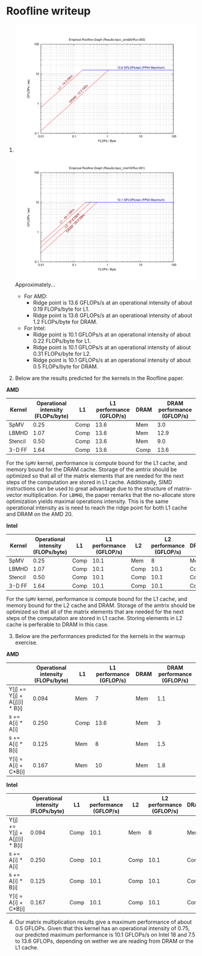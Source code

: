 # Roofline writeup

1. ![AMD Roofline](./roofline_amd.jpg)
   ![Intel Roofline](./roofline_intel.jpg)
   Approximately...
   - For AMD:
     - Ridge point is 13.6 GFLOPs/s at an operational intensity of about 0.19 FLOPs/byte for L1.
     - Ridge point is 13.6 GFLOPs/s at an operational intensity of about 1.2 FLOPs/byte for DRAM.
   - For Intel:
     - Ridge point is 10.1 GFLOPs/s at an operational intensity of about 0.22 FLOPs/byte for L1.
     - Ridge point is 10.1 GFLOPs/s at an operational intensity of about 0.31 FLOPs/byte for L2.
     - Ridge point is 10.1 GFLOPs/s at an operational intensity of about 0.5 FLOPs/byte for DRAM.

3. Below are the results predicted for the kernels in the Roofline paper.

**AMD**
   
| Kernel    | Operational intensity (FLOPs/byte) | L1 | L1 performance (GFLOP/s) | DRAM | DRAM performance (GFLOP/s) |
| --------- | --------------------------------- | --- | ------------------------ | ---- | -------------------------- |
| SpMV      | 0.25                            | Comp | 13.6 |  Mem | 3.0 |
| LBMHD     | 1.07                            | Comp | 13.6 | Mem | 12.9 |
| Stencil   | 0.50                            | Comp | 13.6 | Mem | 9.0 | 
| 3-D FF    | 1.64                            | Comp | 13.6 | Comp | 13.6 |

For the `SpMV` kernel, performance is compute bound for the L1 cache, and memory bound for the DRAM cache. Storage of the amtrix should
be optimized so that all of the matrix elements that are needed for the next steps of the computation are stored in L1 cache. Additionally,
SIMD instructions can be used to great advantage due to the structure of matrix-vector multiplication. For `LBMHD`, the paper remarks that 
the no-allocate store optimization yields maximal operations intensity. This is the same operational intensity as is need to reach the ridge point
for both L1 cache and DRAM on the AMD 20. 

**Intel**

| Kernel    | Operational intensity (FLOPs/byte) | L1 | L1 performance (GFLOP/s) | L2 | L2 performance (GFLOP/s) | DRAM | DRAM performance (GFLOP/s) |
| --------- | --------------------------------- | --- | --- | --- | --- | --- | --- |
| SpMV      | 0.25                            | Comp |  10.1  | Mem |  8  | Mem |  5  |
| LBMHD     | 1.07                            | Comp |  10.1  |  Comp |  10.1  |  Comp |  10.1   | 
| Stencil   | 0.50                            | Comp |  10.1  |  Comp |  10.1  |  Comp |  10.1   | 
| 3-D FF    | 1.64                            | Comp |  10.1  |  Comp |  10.1  |  Comp |  10.1   | 

For the `SpMV` kernel, performance is compute bound for the L1 cache, and memory bound for the L2 cache and DRAM. Storage of the amtrix should
be optimized so that all of the matrix elements that are needed for the next steps of the computation are stored in L1 cache. Storing elements in L2 cache
is perferable to DRAM in this case. 

3. Below are the performances predicted for the kernels in the warmup exercise.

 **AMD**

|     | Operational intensity (FLOPs/byte) | L1 | L1 performance (GFLOP/s) | DRAM | DRAM performance (GFLOP/s) |
| --------- | --------------------------------- | --- | ------------------------ | ---- | -------------------------- |
| Y[j] += Y[j] + A[j][i] * B[i]      | 0.094                            | Mem | 7 |  Mem | 1.1 |
| s += A[i] * A[i]                   | 0.250                            | Comp | 13.6 | Mem | 3 |
| s += A[i] * B[i]                   | 0.125                            | Mem | 8 | Mem | 1.5 | 
| Y[i] = A[i] + C*B[i]               | 0.167                            | Mem | 10 | Mem | 1.8 |

**Intel**

|     | Operational intensity (FLOPs/byte) | L1 | L1 performance (GFLOP/s) | L2 | L2 performance (GFLOP/s) | DRAM | DRAM performance (GFLOP/s) |
| --------- | --------------------------------- | --- | --- | --- | --- | --- | --- |
| Y[j] += Y[j] + A[j][i] * B[i]      | 0.094                            | Comp |  10.1  | Mem |  8  | Mem |  5  |
| s += A[i] * A[i]                   | 0.250                            | Comp |  10.1  |  Comp |  10.1  |  Comp |  10.1   | 
| s += A[i] * B[i]                   | 0.125                            | Comp |  10.1  |  Comp |  10.1  |  Comp |  10.1   | 
| Y[i] = A[i] + C*B[i]               | 0.167                            | Comp |  10.1  |  Comp |  10.1  |  Comp |  10.1   | 

4. Our matrix multiplication results give a maximum performance of about 0.5 GFLOPs. Given that this kernel has an operational intensity
of 0.75, our predicted maximum performance is 10.1 GFLOPs/s on Intel 18 and 7.5 to 13.6 GFLOPs, depending on wether we are reading from DRAM
or the L1 cache. 
